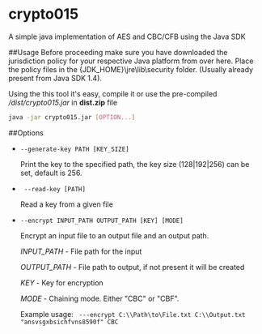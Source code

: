 # crypto015
A simple java implementation of AES and CBC/CFB using the Java SDK

##Usage
Before proceeding make sure you have downloaded the jurisdiction policy for your respective Java platform from over here. Place the policy files in the {JDK_HOME}\jre\lib\security folder. (Usually already present from Java SDK 1.4).

Using the this tool it's easy, compile it or use the pre-compiled */dist/crypto015.jar* in **dist.zip** file
```bash
java -jar crypto015.jar [OPTION...]
```

##Options
+ ``` --generate-key PATH [KEY_SIZE] ```

   Print the key to the specified path, the key size (128|192|256) can be set, default is 256.
+ ``` --read-key [PATH]```

   Read a key from a given file
+ ```--encrypt INPUT_PATH OUTPUT_PATH [KEY] [MODE] ```

  Encrypt an input file to an output file
  and an output path.

  *INPUT_PATH* - File path for the input

  *OUTPUT_PATH* - File path to output, if not present it will be created

  *KEY* - Key for encryption

  *MODE* - Chaining mode. Either "CBC" or "CBF".

  Example usage: ``` ---encrypt C:\\Path\to\File.txt C:\\Output.txt "ansvsgxbsichfvns8590f" CBC```

